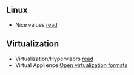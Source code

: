 ## Linux
*	Nice values [read](/topics2/nice.md)

## Virtualization
*	Virtualization/Hypervizors [read](/topics2/virtualization/hypervisors.md)
* 	Virtual Applience [Open virtualization formats](/topics2/virtualization/virtual_applience.md])


